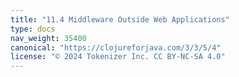```yaml
---
title: "11.4 Middleware Outside Web Applications"
type: docs
nav_weight: 35400
canonical: "https://clojureforjava.com/3/3/5/4"
license: "© 2024 Tokenizer Inc. CC BY-NC-SA 4.0"
---
```

